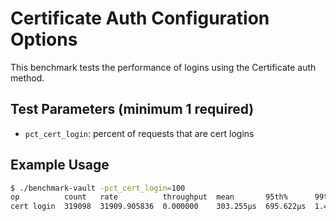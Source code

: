 # Certificate Auth Configuration Options

This benchmark tests the performance of logins using the Certificate auth method.

## Test Parameters (minimum 1 required)

- `pct_cert_login`: percent of requests that are cert logins

## Example Usage

```bash
$ ./benchmark-vault -pct_cert_login=100
op          count   rate          throughput  mean       95th%      99th%       successRatio
cert login  319098  31909.905836  0.000000    303.255µs  695.622µs  1.497842ms  0.00%
```
